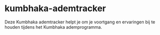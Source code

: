 # kumbhaka-ademtracker
Deze Kumbhaka ademtracker helpt je om je voortgang en ervaringen bij te houden tijdens het Kumbhaka ademprogramma.
